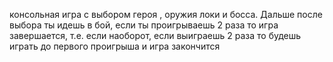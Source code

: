 консольная игра с выбором героя , оружия локи и босса. Дальше после выбора ты идешь в бой, если ты проигрываешь 2 раза то игра завершается, т.е. если наоборот, если выиграешь 2 раза то будешь
играть до первого проигрыша и игра закончится
